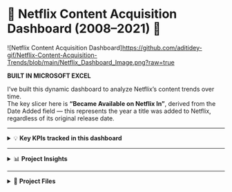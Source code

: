 # 🚀 Netflix Content Acquisition Dashboard (2008–2021) 🚀  

![Netflix Content Acquisition Dashboard]https://github.com/aditidey-gif/Netflix-Content-Acquisition-Trends/blob/main/Netflix_Dashboard_Image.png?raw=true

**BUILT IN MICROSOFT EXCEL**  

I’ve built this dynamic dashboard to analyze Netflix’s content trends over time.  
The key slicer here is **“Became Available on Netflix In”**, derived from the Date Added field — this represents the year a title was added to Netflix, regardless of its original release date.  

---

<details>
<summary>💡 <strong>Key KPIs tracked in this dashboard</strong></summary>

- ✅ **Total Contents** – Distinct count of unique titles added to Netflix  
- ✅ **Total Movies** – Number of movies in the total content library  
- ✅ **Average Movie Duration** – Average length (in minutes) of movies  
- ✅ **Total TV Shows** – Number of TV shows in the total content library  
- ✅ **Average TV Show Seasons** – Average number of seasons per TV show  
- ✅ **Dominant Genre** – Most frequent genre in Netflix acquisitions for the selected year  

</details>

---

<details>
<summary>📊 <strong>Project Insights</strong></summary>

### 📊 Top Content Source Countries: Movies vs TV Shows  
- 📌 **United States Dominates**: Largest contributor of content to Netflix  
- 📌 **Movies > TV Shows for Most Countries**: Especially India, Japan, France  
- 📌 **United Kingdom is More Balanced**  
- 📌 **Minimal Contributions from Some Countries**: e.g. Pakistan, South Korea  
- 📌 **Diverse Global Sources Beyond the U.S.**  

### 📊 Netflix Age Rating Distribution: Movies vs TV Shows  
- 📌 **TV-MA Dominates Netflix's Library**  
- 📌 **TV-14 and TV-PG Follow**  
- 📌 **Minimal G-rated Content**  
- 📌 **Movies Generally Have Higher Mature Ratings**  
- 📌 **Strategic Content Focus on Mature Audiences**  

### 📊 Yearly Growth of Netflix Library: Movies vs TV Shows  
- 📌 **Sharp Growth Since 2016**  
- 📌 **2018–2019 Peak Period**  
- 📌 **Movies Outpace TV Shows**  
- 📌 **Slowdown After 2019**  

### 📊 Trend of Unique Directors Acquired by Netflix (2008–2021)  
- 📌 **Minimal Growth Until 2014**  
- 📌 **Major Expansion After 2015**  
- 📌 **Peak in 2019**  
- 📌 **Decline Post-2019**  

### 📊 Diversity of Genres in Netflix Acquisitions (2008–2021)  
- 📌 **Slow Start in Genre Diversity (2008–2013)**  
- 📌 **Major Expansion After 2014**  
- 📌 **Plateau at Maximum Diversity (2016 onward)**  
- 📌 **Strategic Global Appeal**  
- 📌 **Content Mix Strategy: Stronger emphasis on movies**  

</details>

---

<details>
<summary>📁 <strong>Project Files</strong></summary>

- **netflix_raw.csv**: The original raw dataset (from Kaggle)  
- **Netflix Dashboard.xlsx**:  
   - Cleaned Dataset  
   - Core Pivot Tables  
   - The Interactive Dashboard  
   - Supporting Data Table  

</details>
